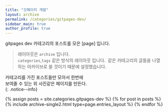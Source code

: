 ```yaml
---
title: "깃페이지 개발"
layout: archive
permalink: /categories/gitpages-dev/
sidebar_main: true
author_profile: true
---
```


gitpages dev 카테고리의 포스트를 모은 [page] 입니다.    
> 레이아웃은 `archive` 입니다.  
> `categories`,`tags`  같은 방식의 레이아웃 입니다.
>  같은 카테고리의 글들을 나열하는 아카이브로 
>  쓸 것이기 때문에 설정했습니다.

카테고리를 가진 포스트들만 모아서 한번에  
보여줄 수 있는 위 사진같은 페이지를 만든다.  
{: .notice--info}

{% assign posts = site.categories.gitpages-dev %}
{% for post in posts %} {% include archive-single2.html type=page.entries_layout %} {% endfor %}
